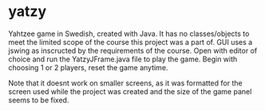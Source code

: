 # yatzy
Yahtzee game in Swedish, created with Java. It has no classes/objects to meet the limited scope of the course this project was a part of.
GUI uses a jswing as inscructed by the requirements of the course.
Open with editor of choice and run the YatzyJFrame.java file to play the game.
Begin with choosing 1 or 2 players, reset the game anytime.

Note that it doesnt work on smaller screens, as it was formatted for the screen used while the project was created and the size of the game panel seems to be fixed.
